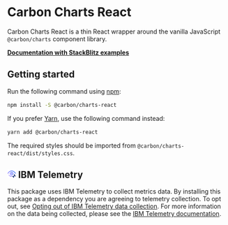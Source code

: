 # Carbon Charts React

Carbon Charts React is a thin React wrapper around the vanilla JavaScript `@carbon/charts` component
library.

**[Documentation with StackBlitz examples](https://charts.carbondesignsystem.com/)**

## Getting started

Run the following command using [npm](https://www.npmjs.com/):

```bash
npm install -S @carbon/charts-react
```

If you prefer [Yarn](https://yarnpkg.com/en/), use the following command instead:

```bash
yarn add @carbon/charts-react
```

The required styles should be imported from `@carbon/charts-react/dist/styles.css`.

## <picture><source height="20" width="20" media="(prefers-color-scheme: dark)" srcset="https://raw.githubusercontent.com/ibm-telemetry/telemetry-js/main/docs/images/ibm-telemetry-dark.svg"><source height="20" width="20" media="(prefers-color-scheme: light)" srcset="https://raw.githubusercontent.com/ibm-telemetry/telemetry-js/main/docs/images/ibm-telemetry-light.svg"><img height="20" width="20" alt="IBM Telemetry" src="https://raw.githubusercontent.com/ibm-telemetry/telemetry-js/main/docs/images/ibm-telemetry-light.svg"></picture> IBM Telemetry

This package uses IBM Telemetry to collect metrics data. By installing this package as a dependency
you are agreeing to telemetry collection. To opt out, see
[Opting out of IBM Telemetry data collection](https://github.com/ibm-telemetry/telemetry-js/tree/main#opting-out-of-ibm-telemetry-data-collection).
For more information on the data being collected, please see the
[IBM Telemetry documentation](https://github.com/ibm-telemetry/telemetry-js/tree/main#ibm-telemetry-collection-basics).
